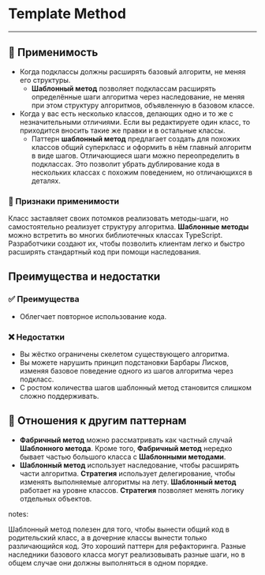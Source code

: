 # Template Method

___

## 🤔 Применимость

- Когда подклассы должны расширять базовый алгоритм, не меняя его структуры.
  - **Шаблонный метод** позволяет подклассам расширять определённые шаги алгоритма
через наследование, не меняя при этом структуру алгоритмов, объявленную в
базовом классе.
- Когда у вас есть несколько классов, делающих одно и то же с незначительными
отличиями. Если вы редактируете один класс, то приходится вносить такие же
правки и в остальные классы.
  - Паттерн **шаблонный метод** предлагает создать для похожих классов общий
суперкласс и оформить в нём главный алгоритм в виде шагов. Отличающиеся шаги
можно переопределить в подклассах. Это позволит убрать дублирование кода в
нескольких классах с похожим поведением, но отличающихся в деталях.

### 🎯 Признаки применимости

Класс заставляет своих потомков реализовать методы-шаги, но самостоятельно
реализует структуру алгоритма. **Шаблонные методы** можно встретить во многих
библиотечных классах TypeScript. Разработчики создают их, чтобы позволить
клиентам легко и быстро расширять стандартный код при помощи наследования.

## Преимущества и недостатки

### ✅ Преимущества

- Облегчает повторное использование кода.

### ❌ Недостатки

- Вы жёстко ограничены скелетом существующего алгоритма.
- Вы можете нарушить принцип подстановки Барбары Лисков, изменяя базовое
поведение одного из шагов алгоритма через подкласс.
- С ростом количества шагов шаблонный метод становится слишком сложно поддерживать.

## 🔁 Отношения к другим паттернам

- **Фабричный метод** можно рассматривать как частный случай
**Шаблонного метода**. Кроме того, **Фабричный метод** нередко бывает
частью большого класса с **Шаблонными методами**.
- **Шаблонный метод** использует наследование, чтобы расширять части алгоритма.
**Стратегия** использует делегирование, чтобы изменять выполняемые алгоритмы на
лету. **Шаблонный метод** работает на уровне классов. **Стратегия** позволяет
менять логику отдельных объектов.

notes:

Шаблонный метод полезен для того, чтобы вынести общий код в родительский класс,
а в дочерние классы вынести только различающийся код. Это хороший паттерн для
рефакторинга. Разные наследники базового класса могут реализовывать разные
шаги, но в общем случае они должны выполняться в одном порядке.
